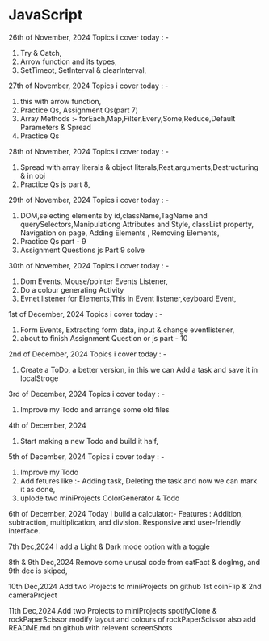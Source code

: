 # JavaScript

26th of November, 2024 
Topics i cover today : -
1. Try & Catch,
2. Arrow function and its types,
3. SetTimeot, SetInterval & clearInterval,

27th of November, 2024 
Topics i cover today : -
1. this with arrow function,
2. Practice Qs, Assignment Qs(part 7)
3. Array Methods :- forEach,Map,Filter,Every,Some,Reduce,Default Parameters & Spread
4. Practice Qs

28th of November, 2024 
Topics i cover today : -
1. Spread with array literals & object literals,Rest,arguments,Destructuring & in obj
2. Practice Qs js part 8,

29th of November, 2024 
Topics i cover today : -
1. DOM,selecting elements by id,className,TagName and querySelectors,Manipulationg Attributes and Style, classList property, Navigation on page, Adding Elements , Removing Elements,
2. Practice Qs part - 9
3. Assignment Questions js Part 9 solve

30th of November, 2024 
Topics i cover today : -
1. Dom Events, Mouse/pointer Events Listener, 
2. Do a colour generating Activity
3. Evnet listener for Elements,This in Event listener,keyboard Event,

1st of December, 2024 
Topics i cover today : -
1. Form Events, Extracting form data, input & change eventlistener,
2. about to finish Assignment Question or js part - 10

2nd of December, 2024 
Topics i cover today : -
1. Create a ToDo, a better version, in this we can Add a task and save it in localStroge

3rd of December, 2024 
Topics i cover today : -
1. Improve my Todo and arrange some old files

4th of December, 2024 
1. Start making a new Todo and build it half,

5th of December, 2024 
Topics i cover today : -
1. Improve my Todo
2. Add fetures like :- Adding task, Deleting the task and now we can mark it as done,
3. uplode two miniProjects ColorGenerator & Todo

6th of December, 2024 
Today i build a calculator:-
  Features :
    Addition, subtraction, multiplication, and division.
    Responsive and user-friendly interface.

7th Dec,2024
I add a Light & Dark mode option with a toggle

8th & 9th Dec,2024
Remove some unusal code from catFact & dogImg,
and 9th dec is skiped,

10th Dec,2024
Add two Projects to miniProjects on github
1st coinFlip & 2nd cameraProject

11th Dec,2024
Add two Projects to miniProjects spotifyClone & rockPaperScissor
modify layout and colours of rockPaperScissor 
also add README.md on github with relevent screenShots
